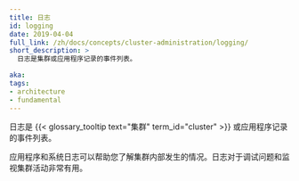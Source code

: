 ```yaml
---
title: 日志
id: logging
date: 2019-04-04
full_link: /zh/docs/concepts/cluster-administration/logging/
short_description: >
  日志是集群或应用程序记录的事件列表。

aka: 
tags:
- architecture
- fundamental
---
```

  日志是 {{< glossary_tooltip text="集群" term_id="cluster" >}} 或应用程序记录的事件列表。
  
<!--
---
title: Logging
id: logging
date: 2019-04-04
full_link: /zh/docs/concepts/cluster-administration/logging/
short_description: >
  Logs are the list of events that are logged by cluster or application.

aka: 
tags:
- architecture
- fundamental
---
 Logs are the list of events that are logged by {{< glossary_tooltip text="cluster" term_id="cluster" >}} or application.
-->

<!--more--> 

<!--
Application and systems logs can help you understand what is happening inside your cluster. The logs are particularly useful for debugging problems and monitoring cluster activity. 
-->

应用程序和系统日志可以帮助您了解集群内部发生的情况。日志对于调试问题和监视集群活动非常有用。